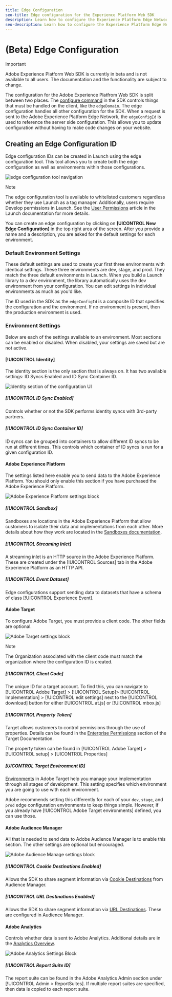 ```yaml
---
title: Edge Configuration
seo-title: Edge configuration for the Experience Platform Web SDK
description: Learn how to configure the Experience Platform Edge Network. 
seo-description: Learn how to configure the Experience Platform Edge Network. 
---
```


# (Beta) Edge Configuration

>[!IMPORTANT]
>
>Adobe Experience Platform Web SDK is currently in beta and is not available to all users. The documentation and the functionality are subject to change.

The configuration for the Adobe Experience Platfrom Web SDK is split between two places. The [configure command](configuring-the-sdk.md) in the SDK controls things that must be handled on the client, like the `edgeDomain`. The edge configuration handles all other configuration for the SDK. When a request is sent to the Adobe Experience Platform Edge Network, the `edgeConfigId` is used to reference the server side configuration. This allows you to update configuration without having to make code changes on your website. 

## Creating an Edge Configuration ID

Edge configuration IDs can be created in Launch using the edge configuration tool. This tool allows you to create both the edge configuration as well as environments within those configurations.

![edge configuration tool navigation](../../assets/edge_configuration_nav.png)

>[!NOTE] 
>
>The edge configuration tool is available to whitelisted customers regardless whether they use Launch as a tag manager. Additionally, users require Develop permissions in Launch. See the [User Permissions](https://docs.adobe.com/content/help/en/launch/using/reference/admin/user-permissions.html) article in the Launch documentation for more details.

You can create an edge configuration by clicking on **[UICONTROL New Edge Configuration]** in the top right area of the screen. After you provide a name and a description, you are asked for the default settings for each environment.

### Default Environment Settings

These default settings are used to create your first three environments with identical settings. These three environments are dev, stage, and prod. They match the three default environments in Launch. When you build a Launch library to a dev environment, the library automatically uses the dev environment from your configuration. You can edit settings in individual environments as much as you'd like.

The ID used in the SDK as the `edgeConfigId` is a composite ID that specifies the configuration and the environment. If no environment is present, then the production environment is used.

### Environment Settings

Below are each of the settings available to an environment. Most sections can be enabled or disabled. When disabled, your settings are saved but are not active.

#### [!UICONTROL Identity]

The identity section is the only section that is always on. It has two available settings: ID Syncs Enabled and ID Sync Container ID.

![Identity section of the configuration UI](../../assets/edge_configuration_identity.png)

##### [!UICONTROL ID Sync Enabled]

Controls whether or not the SDK performs identity syncs with 3rd-party partners.

##### [!UICONTROL ID Sync Container ID]

ID syncs can be grouped into containers to allow different ID syncs to be run at different times. This controls which container of ID syncs is run for a given configuration ID.

#### Adobe Experience Platform

The settings listed here enable you to send data to the Adobe Experience Platform. You should only enable this section if you have purchased the Adobe Experience Platform.

![Adobe Experience Platform settings block](../../assets/edge_configuration_aep.png)

##### [!UICONTROL Sandbox]

Sandboxes are locations in the Adobe Experience Platform that allow customers to isolate their data and implementations from each other. More details about how they work are located in the [Sandboxes documentation](../../sandboxes/home.md).

##### [!UICONTROL Streaming Inlet]

A streaming inlet is an HTTP source in the Adobe Experience Platform. These are created under the [!UICONTROL Sources] tab in the Adobe Experience Platform as an HTTP API.

##### [!UICONTROL Event Dataset]

Edge configurations support sending data to datasets that have a schema of class [!UICONTROL Experience Event].

#### Adobe Target

To configure Adobe Target, you must provide a client code. The other fields are optional.

![Adobe Target settings block](../../assets/edge_configuration_target.png)

>[!NOTE] 
>
>The Organization associated with the client code must match the organization where the configuration ID is created.

##### [!UICONTROL Client Code]

The unique ID for a target account. To find this, you can navigate to [!UICONTROL Adobe Target] > [!UICONTROL Setup]> [!UICONTROL Implementation] > [!UICONTROL edit settings] next to the [!UICONTROL download] button for either [!UICONTROL at.js] or [!UICONTROL mbox.js]

##### [!UICONTROL Property Token]

Target allows customers to control permissions through the use of properties. Details can be found in the [Enterprise Permissions](https://docs.adobe.com/content/help/en/target/using/administer/manage-users/enterprise/properties-overview.html) section of the Target Documentation.

The property token can be found in [!UICONTROL Adobe Target] > [!UICONTROL setup] > [UICONTROL Properties]

##### [UICONTROL Target Environment ID]

[Environments](https://docs.adobe.com/content/help/en/target/using/administer/hosts.html) in Adobe Target help you manage your implementation through all stages of development. This setting specifies which environment you are going to use with each environment.

Adobe recommends setting this differently for each of your `dev`, `stage`, and `prod` edge configuration environments to keep things simple. However, if you already have [!UICONTROL Adobe Target environments] defined, you can use those.

#### Adobe Audience Manager

All that is needed to send data to Adobe Audience Manager is to enable this section. The other settings are optional but encouraged.

![Adobe Audience Manage settings block](../../assets/edge_configuration_aam.png)

##### [!UICONTROL Cookie Destinations Enabled]

Allows the SDK to share segment information via [Cookie Destinations](https://docs.adobe.com/content/help/en/audience-manager/user-guide/features/destinations/custom-destinations/create-cookie-destination.html) from Audience Manager.

##### [!UICONTROL URL Destinations Enabled]

Allows the SDK to share segment information via [URL Destinations](https://docs.adobe.com/content/help/en/audience-manager/user-guide/features/destinations/custom-destinations/create-url-destination.html). These are configured in Audience Manager.

#### Adobe Analytics

Controls whether data is sent to Adobe Analytics. Additional details are in the [Analytics Overview](../solution-specific/analytics/analytics-overview.md).

![Adobe Analytics Settings Block](../../assets/edge_configuration_aa.png)

##### [!UICONTROL Report Suite ID]

The report suite can be found in the Adobe Analytics Admin section under [!UICONTROL Admin > ReportSuites]. If multiple report suites are specified, then data is copied to each report suite.
